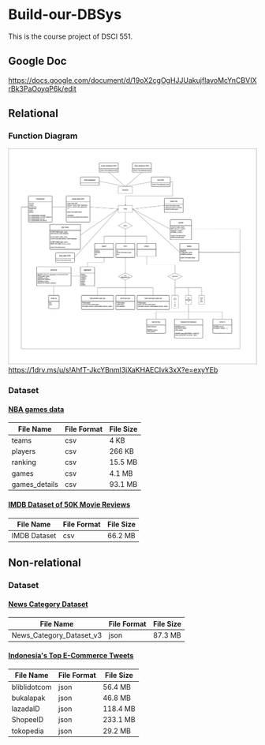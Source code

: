 # Build-our-DBSys
This is the course project of DSCI 551.

## Google Doc
https://docs.google.com/document/d/19oX2cgOgHJJUakujflavoMcYnCBVIXrBk3PaOoyqP6k/edit

## Relational
### Function Diagram
![function diagram](https://github.com/Pasxsenger/Build-our-DBSys/blob/main/ds551.png)
https://1drv.ms/u/s!AhfT-JkcYBnml3jXaKHAECIvk3xX?e=exyYEb

### Dataset
#### [NBA games data](https://www.kaggle.com/datasets/nathanlauga/nba-games)
| File Name    | File Format | File Size |
| ------------ | ----------- | --------- |
| teams | csv         |       4 KB    |
| players | csv         |      266 KB     |
| ranking | csv         |     15.5 MB      |
| games | csv         |      4.1 MB     |
| games_details | csv         |      93.1 MB     |



#### [IMDB Dataset of 50K Movie Reviews](https://www.kaggle.com/datasets/lakshmi25npathi/imdb-dataset-of-50k-movie-reviews/data)
| File Name    | File Format | File Size |
| ------------ | ----------- | --------- |
| IMDB Dataset | csv         |    66.2 MB       |


## Non-relational
### Dataset
#### [News Category Dataset](https://www.kaggle.com/datasets/rmisra/news-category-dataset)
| File Name    | File Format | File Size |
| ------------ | ----------- | --------- |
| News_Category_Dataset_v3 | json         |    87.3 MB       |

#### [Indonesia's Top E-Commerce Tweets](https://www.kaggle.com/datasets/robertvici/indonesia-top-ecommerce-unicorn-tweets/code)
| File Name    | File Format | File Size |
| ------------ | ----------- | --------- |
| bliblidotcom | json         |    56.4 MB       |
| bukalapak | json         |    46.8 MB       |
| lazadaID | json         |    118.4 MB       |
| ShopeeID | json         |    233.1 MB       |
| tokopedia | json         |    29.2 MB       |

